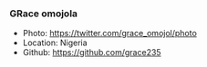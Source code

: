 ### GRace omojola
- Photo: https://twitter.com/grace_omojol/photo
- Location: Nigeria
- Github: https://github.com/grace235
